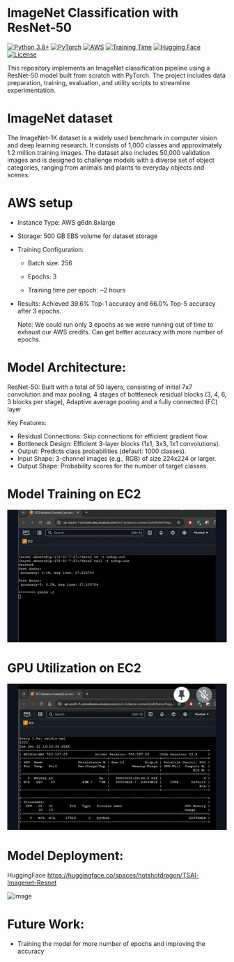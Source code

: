 # ImageNet Classification with ResNet-50

[![Python 3.8+](https://img.shields.io/badge/python-3.8+-blue.svg)](https://www.python.org/downloads/)
[![PyTorch](https://img.shields.io/badge/PyTorch-2.0%2B-EE4C2C.svg)](https://pytorch.org/)
[![AWS](https://img.shields.io/badge/AWS-g6dn.8xlarge-FF9900?logo=amazon-aws)](https://aws.amazon.com/)
[![Training Time](https://img.shields.io/badge/Training%20Time-6%20hours-green.svg)]()
[![Hugging Face](https://img.shields.io/badge/🤗%20Hugging%20Face-Deployed-yellow.svg)](https://huggingface.co/)
[![License](https://img.shields.io/badge/license-MIT-blue.svg)](https://opensource.org/licenses/MIT)

This repository implements an ImageNet classification pipeline using a ResNet-50 model built from scratch with PyTorch. The project includes data preparation, training, evaluation, and utility scripts to streamline experimentation.

# ImageNet dataset

The ImageNet-1K dataset is a widely used benchmark in computer vision and deep learning research. It consists of 1,000 classes and approximately 1.2 million training images. The dataset also includes 50,000 validation images and is designed to challenge models with a diverse set of object categories, ranging from animals and plants to everyday objects and scenes.

# AWS setup

- Instance Type: AWS g6dn.8xlarge

- Storage: 500 GB EBS volume for dataset storage

- Training Configuration:

    - Batch size: 256

    - Epochs: 3

    - Training time per epoch: ~2 hours

- Results: Achieved 39.6% Top-1 accuracy and 66.0% Top-5 accuracy after 3 epochs.
  
  Note: We could run only 3 epochs as we were running out of time to exhaust our AWS credits. Can get better accuracy with more number of epochs.

# Model Architecture:

ResNet-50: Built with a total of 50 layers, consisting of initial 7x7 convolution and max pooling, 4 stages of bottleneck residual blocks (3, 4, 6, 3 blocks per stage),
Adaptive average pooling and a fully connected (FC) layer

Key Features:

- Residual Connections: Skip connections for efficient gradient flow.
- Bottleneck Design: Efficient 3-layer blocks (1x1, 3x3, 1x1 convolutions).
- Output: Predicts class probabilities (default: 1000 classes).
- Input Shape: 3-channel images (e.g., RGB) of size 224x224 or larger.
- Output Shape: Probability scores for the number of target classes.

# Model Training on EC2

![Alt text](train2_1.jpg)

# GPU Utilization on EC2
![Alt text](train1_1.jpg)


# Model Deployment:

HuggingFace 
https://huggingface.co/spaces/hotshotdragon/TSAI-Imagenet-Resnet

![image](https://github.com/user-attachments/assets/e4a4dfb4-d8f9-47bf-ae58-9e4f8a1f8333)


# Future Work:
- Training the model for more number of epochs and improving the accuracy

